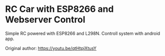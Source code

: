 # RC Car with ESP8266 and Webserver Control

Simple RC powered with ESP8266 and L298N. Controll system with android app.

Original author: https://youtu.be/qtHtpjXtusY
